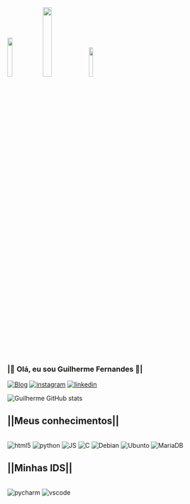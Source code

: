 <div style="display:inline_block">
    <img src="https://media1.giphy.com/media/3oEduYuCeCqUHRPUbu/giphy.gif" width="15%">
    <img src="https://media.giphy.com/media/h6liiBnHX1d1ymoctK/giphy.gif" width="20%">
    <img src="https://media.giphy.com/media/1BGRBkRdQe995A3JxB/giphy.gif" width="13%">
</div>

### <b>|🎃 Olá, eu sou Guilherme Fernandes 🎃|</b>
[![Blog](https://img.shields.io/website?label=Meucurriculo.com&style=for-the-badge&url=https://sujeitoprogramador.com )](https://ceub.zoser.works/index.php/curriculo/)
[![instagram](https://img.shields.io/badge/Instagram-9400D3?style=for-the-badge&logo=instagram&logoColor=white)](https://www.instagram.com/guilhermehzf/)
[![linkedin](https://img.shields.io/badge/LinkedIn-800080?style=for-the-badge&logo=linkedin&logoColor=white)](https://www.linkedin.com/in/guilherme-henrique-fernandes-3593b5244/)

![Guilherme GitHub stats](https://github-readme-stats.vercel.app/api?username=Guilhermehzf&show_icons=true&theme=nightowl)

## <b>||Meus conhecimentos||</b>

<div style="display: inline_block"><br/>
  <img aling="center" alt="html5"src="https://img.shields.io/badge/HTML5-9400D3?style=for-the-badge&logo=html5&logoColor=white"/>
  <img aling="center" alt="python"src="https://img.shields.io/badge/Python-9400D3?style=for-the-badge&logo=python&logoColor=white"/>
  <img aling="center" alt="JS"src="https://img.shields.io/badge/JavaScript-9400D3?style=for-the-badge&logo=javascript&logoColor=black"/>
  <img aling="center" alt="C"src="https://img.shields.io/badge/C-9400D3?style=for-the-badge&logo=c&logoColor=white"/>
  <img aling="center" alt="Debian"src="https://img.shields.io/badge/Debian-9400D3?style=for-the-badge&logo=debian&logoColor=white"/>
  <img aling="center" alt="Ubunto"src="https://img.shields.io/badge/Ubuntu-9400D3?style=for-the-badge&logo=ubuntu&logoColor=white"/>
  <img aling="center" alt="MariaDB"src="https://img.shields.io/badge/MariaDB-9400D3?style=for-the-badge&logo=mariadb&logoColor=white"/>
</div>

## <b>||Minhas IDS||</b>
<div style="display: inline_block"><br/>
  <img aling="center" alt="pycharm"src="https://img.shields.io/badge/PyCharm-9400D3.svg?&style=for-the-badge&logo=PyCharm&logoColor=white"/>
  <img aling="center" alt="vscode" src="https://img.shields.io/badge/Visual_Studio_Code-9400D3?style=for-the-badge&logo=visual%20studio%20code&logoColor=white">
</div>
